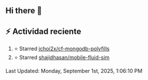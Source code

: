 ## Hi there 👋

## :zap: Actividad reciente
<!--RECENT_ACTIVITY:start-->
1. ⭐ Starred [jchoi2x/cf-mongodb-polyfills](https://github.com/jchoi2x/cf-mongodb-polyfills)<br>
2. ⭐ Starred [shajidhasan/mobile-fluid-sim](https://github.com/shajidhasan/mobile-fluid-sim)<br>
<!--RECENT_ACTIVITY:end-->

<!--RECENT_ACTIVITY:last_update-->
Last Updated: Monday, September 1st, 2025, 1:06:10 PM
<!--RECENT_ACTIVITY:last_update_end-->

<!--
**aldodelgado3694/aldodelgado3694** is a ✨ _special_ ✨ repository because its `README.md` (this file) appears on your GitHub profile.

Here are some ideas to get you started:

- 🔭 I’m currently working on ...
- 🌱 I’m currently learning ...
- 👯 I’m looking to collaborate on ...
- 🤔 I’m looking for help with ...
- 💬 Ask me about ...
- 📫 How to reach me: ...
- 😄 Pronouns: ...
- ⚡ Fun fact: ...
-->
